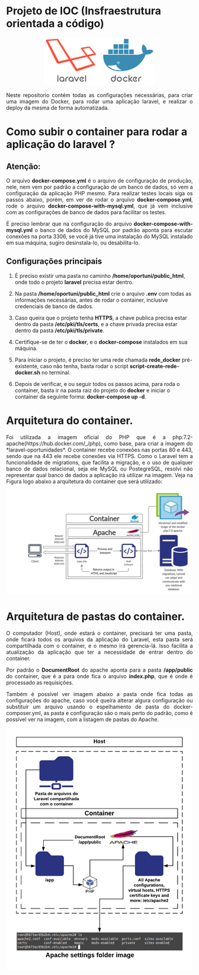 # Projeto de IOC (Insfraestrutura orientada a código)

<p align="center">
    <img src="./img/laravel_docker.png" width="300">
</p>

<p align=justify>
Neste repositorio contém todas as configurações necessárias, para criar
uma imagem do Docker, para rodar uma aplicação laravel, e realizar o deploy
da mesma de forma automatizada.
</p>

# Como subir o container para rodar a aplicação do laravel ?

## Atenção:
<p align="justify">
O arquivo <b>docker-compose.yml</b> é o arquivo de configuração de produção, nele, nem vem por padrão a configuração de um banco de dados, só vem a configuração da aplicação PHP mesmo. Para realizar testes locais siga os passos abaixo, porém, em ver de rodar o arquivo <b>docker-compose.yml</b>, rode o arquivo <b>docker-compose-with-mysql.yml</b>, que já vem inclusive com as configurações de banco de dados para facilitar os testes.
</p>

<p align="justify">
É preciso lembrar que na configuração do arquivo <b>docker-compose-with-mysql.yml</b> o banco de dados do MySQL por padrão aponta para escutar conexões na porta 3306, se você já tive uma instalação do MySQL instalado em sua máquina, sugiro desinstala-lo, ou desabilita-lo.
</p>

## Configurações principais

1. É preciso existir uma pasta no caminho <strong>/home/oportuni/public_html</strong>, onde todo o projeto <strong>laravel</strong> precisa estar dentro.

2. Na pasta <strong>/home/oportuni/public_html</strong> crie o arquivo <strong>.env</strong> com todas as informações necessárias, antes de rodar o container, inclusive credenciais de banco de dados.

3. Caso queira que o projeto tenha <strong>HTTPS</strong>, a chave publica precisa estar dentro da pasta <strong>/etc/pki/tls/certs</strong>, e a chave privada precisa estar dentro da pasta <strong>/etc/pki/tls/private</strong>.


4. Certifique-se de ter o <strong>docker</strong>, e o <strong>docker-compose</strong> instalados em sua máquina.

5. Para iniciar o projeto, é preciso ter uma rede chamada <strong>rede_docker</strong> pré-existente, caso não tenha, basta rodar o script <strong>script-create-rede-docker.sh</strong> no terminal.

6. Depois de verificar, e ou seguir todos os passos acima, para roda o container, basta ir na pasta raiz do projeto do <strong>docker</strong> e iniciar o container da seguinte forma: <strong>docker-compose up -d</strong>.

# Arquitetura do container.

<p align="justify">
Foi utilizada a imagem oficial do PHP que é a php:7.2-apache(https://hub.docker.com/_/php), como base, para criar a imagem do *laravel-oportunidades*. O container recebe conexões nas portas 80 e 443, sendo que na 443 ele recebe conexões via HTTPS. Como o Laravel tem a funcionalidade de migrations, que facilita a migração, e o uso de qualquer banco de dados relacional, seja ele MySQL ou PostegreSQL, resolvi não representar qual banco de dados a aplicação irá utilizar na imagem. Veja na Figura logo abaixo a arquitetura do container que será utilizado:
</p>

<p align="center">
    <img src="./img/laravel_docker_oportunidades.png" width="1000">
</p>

# Arquitetura de pastas do container.

<p align="justify">
O computador (Host), onde estará o container, precisará ter uma pasta, onde ficará todos os arquivos da aplicação do Laravel, esta pasta será compartilhada com o container, e o mesmo irá gerencia-lá. Isso facilita a atualização da aplicação que ter a necessidade de entrar dentro do container.
</p>

<p align="justify">
Por padrão o <b>DocumentRoot</b> do apache aponta para a pasta <b>/app/public</b> do container, que é a para onde fica o arquivo <b>index.php</b>, que é onde é processado as requisições.
</p>

<p align="justify">
Também é possível ver imagem abaixo a pasta onde fica todas as configurações do apache, caso você queira alterar algura configuração ou substituir um arquivo usando o espelhamento de pasta do docker-composer.yml, as pasta e configuração são o mais perto do padrão, como é possível ver na imagem, com a listagem de pastas do Apache.
</p>

<p align="center">
    <img src="./img/arquitetura_do_container.png" width="500">
</p>
